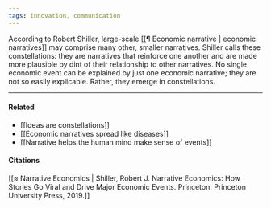 ```yaml
---
tags: innovation, communication
---
```


According to Robert Shiller, large-scale [[¶ Economic narrative | economic narratives]] may comprise many other, smaller narratives. Shiller calls these constellations: they are narratives that reinforce one another and are made more plausible by dint of their relationship to other narratives. No single economic event can be explained by just one economic narrative; they are not so easily explicable. Rather, they emerge in constellations.

---

#### Related

-   [[Ideas are constellations]]
-   [[Economic narratives spread like diseases]]
-   [[Narrative helps the human mind make sense of events]]

#### Citations

[[≈ Narrative Economics | Shiller, Robert J. Narrative Economics: How Stories Go Viral and Drive Major Economic Events. Princeton: Princeton University Press, 2019.]]